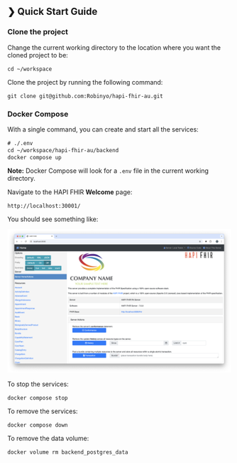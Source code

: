 ## ❯ Quick Start Guide

### Clone the project

Change the current working directory to the location where you want the cloned project to be:

```
cd ~/workspace
```

Clone the project by running the following command:

```
git clone git@github.com:Robinyo/hapi-fhir-au.git

``` 

### Docker Compose

With a single command, you can create and start all the services:

```
# ./.env
cd ~/workspace/hapi-fhir-au/backend
docker compose up
```

**Note:** Docker Compose will look for a `.env` file in the current working directory.

Navigate to the HAPI FHIR **Welcome** page: 

```
http://localhost:30001/
```

You should see something like:

<p align="center">
  <img src="./welcome.png" alt="Welcome page"/>
</p>

To stop the services:

```
docker compose stop
```

To remove the services:

```
docker compose down
```

To remove the data volume:

```
docker volume rm backend_postgres_data
```

